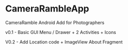 # CameraRambleApp
CameraRamble Android Add for Photographers

v0.1 - Basic GUI Menu / Drawer + 2 Activities + Icons

V0.2 - Add Location code + ImageView About Fragment
